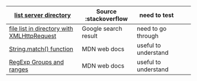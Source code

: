 
| [list server directory](https://stackoverflow.com/questions/27761044/list-server-directory-using-javascript-xhr)  | Source :stackoverflow  | need to test  |   |   |
|---|---|---|---|---|
|[file list in directory with XMLHttpRequest](https://www.google.com/search?q=file+list+in+directory+with+XMLHttpRequest&rlz=1C1GCEA_enUS873US873&oq=file+list+in+directory+with+XMLHttpRequest&aqs=chrome..69i57j33.20384j0j8&sourceid=chrome&ie=UTF-8)   | Google search result  | need to go through  |   |   |
|[ String.match() function](https://developer.mozilla.org/en-US/docs/Web/JavaScript/Reference/Global_Objects/String/match)   | MDN web docs  | useful to understand |   |   |
| [RegExp Groups and ranges](https://developer.mozilla.org/en-US/docs/Web/JavaScript/Guide/Regular_Expressions/Groups_and_Ranges)  | MDN web docs  | useful to understand  |   |   |
